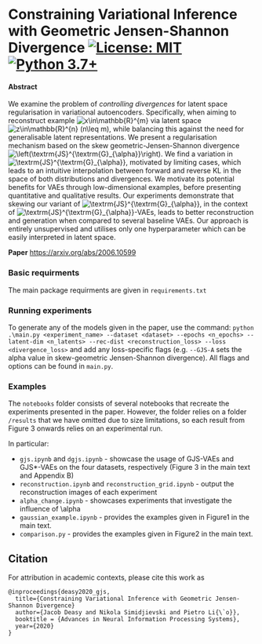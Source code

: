 # Constraining Variational Inference with Geometric Jensen-Shannon Divergence [![License: MIT](https://img.shields.io/badge/License-MIT-yellow.svg)](https://github.com/jacobdeasy/geometric-JS/blob/master/LICENSE) [![Python 3.7+](https://img.shields.io/badge/python-3.7+-blue.svg)](https://www.python.org/downloads/release/python-370/)

#### Abstract
We examine the problem of _controlling divergences_ for latent space regularisation in variational autoencoders. Specifically, when aiming to reconstruct example <img src="https://latex.codecogs.com/gif.latex?x\in\mathbb{R}^{m}" title="x\in\mathbb{R}^{m}" /> via latent space <img src="https://latex.codecogs.com/gif.latex?z\in\mathbb{R}^{n}&space;(n\leq&space;m)" title="z\in\mathbb{R}^{n} (n\leq m)" />, while balancing this against the need for generalisable latent representations. We present a regularisation mechanism based on the skew geometric-Jensen-Shannon divergence <img src="https://latex.codecogs.com/gif.latex?\left(\textrm{JS}^{\textrm{G}_{\alpha}}\right)" title="\left(\textrm{JS}^{\textrm{G}_{\alpha}}\right)" />. We find a variation in <img src="https://latex.codecogs.com/gif.latex?\textrm{JS}^{\textrm{G}_{\alpha}}" title="\textrm{JS}^{\textrm{G}_{\alpha}}" />, motivated by limiting cases, which leads to an intuitive interpolation between forward and reverse KL in the space of both distributions and divergences. We motivate its potential benefits for VAEs through low-dimensional examples, before presenting quantitative and qualitative results. Our experiments demonstrate that skewing our variant of <img src="https://latex.codecogs.com/gif.latex?\textrm{JS}^{\textrm{G}_{\alpha}}" title="\textrm{JS}^{\textrm{G}_{\alpha}}" />, in the context of <img src="https://latex.codecogs.com/gif.latex?\textrm{JS}^{\textrm{G}_{\alpha}}" title="\textrm{JS}^{\textrm{G}_{\alpha}}" />-VAEs, leads to better reconstruction and generation when compared to several baseline VAEs. Our approach is entirely unsupervised and utilises only one hyperparameter which can be easily interpreted in latent space.

**Paper** https://arxiv.org/abs/2006.10599

### Basic requirments
The main package requirments are given in `requirements.txt`

### Running experiments

To generate any of the models given in the paper, use the command:
`python .\main.py <experiment_name> --dataset <dataset> --epochs <n_epochs> --latent-dim <n_latents> --rec-dist <reconstruction_loss> --loss <divergence_loss>`
and add any loss-specific flags (e.g. `--GJS-A` sets the alpha value in skew-geometric Jensen-Shannon divergence). All flags and options can be found in `main.py`.

### Examples 

The `notebooks` folder consists of several notebooks that recreate the experiments presented in the paper. However, the folder relies on a folder `/results` that we have omitted due to size limitations, so each result from Figure 3 onwards relies on an experimental run.

In particular:
- `gjs.ipynb` and `dgjs.ipynb` - showcase the usage of GJS-VAEs and GJS*-VAEs on the four datasets, respectively (Figure 3 in the main text and Appendix B)
- `reconstruction.ipynb` and `reconstruction_grid.ipynb` - output the reconstruction images of each experiment
- `alpha_change.ipynb` - showcases experiments that investigate the influence of \alpha 
- `gaussian_example.ipynb` - provides the examples given in Figure1 in the main text.
- `comparison.py` - provides the examples given in Figure2 in the main text.

## Citation
For attribution in academic contexts, please cite this work as
```
@inproceedings{deasy2020_gjs,
  title={Constraining Variational Inference with Geometric Jensen-Shannon Divergence}
  author={Jacob Deasy and Nikola Simidjievski and Pietro Li{\`o}},
  booktitle = {Advances in Neural Information Processing Systems},
  year={2020}
}
```
